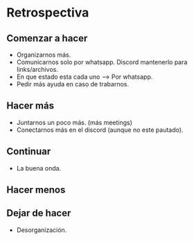 # Retrospectiva

## Comenzar a hacer
* Organizarnos más. 
* Comunicarnos solo por whatsapp. Discord mantenerlo para links/archivos. 
* En que estado esta cada uno --> Por whatsapp.
* Pedir más ayuda en caso de trabarnos. 
## Hacer más
* Juntarnos un poco más. (más meetings) 
* Conectarnos más en el discord (aunque no este pautado).

## Continuar 
* La buena onda. 

## Hacer menos



## Dejar de hacer
* Desorganización. 


